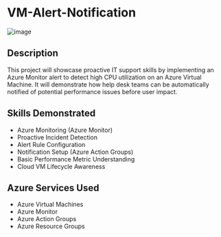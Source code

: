 # VM-Alert-Notification

![image](https://github.com/user-attachments/assets/fd1492f6-b281-4c89-ab10-076fda79236c)

<h2>Description</h2> 

This project will showcase proactive IT support skills by implementing an Azure Monitor alert to detect high CPU utilization on an Azure Virtual Machine. It will demonstrate how help desk teams can be automatically notified of potential performance issues before user impact.

<h2>Skills Demonstrated</h2>

- Azure Monitoring (Azure Monitor)
- Proactive Incident Detection
- Alert Rule Configuration
- Notification Setup (Azure Action Groups)
- Basic Performance Metric Understanding
- Cloud VM Lifecycle Awareness

<h2>Azure Services Used</h2>

- Azure Virtual Machines 
- Azure Monitor
- Azure Action Groups 
- Azure Resource Groups
